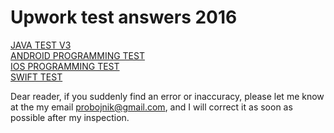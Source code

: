 # Upwork test answers 2016


[JAVA TEST V3](java_test_v3.md)  
[ANDROID PROGRAMMING TEST](android_programming_test.md)  
[IOS PROGRAMMING TEST](ios_programming_test.md)  
[SWIFT TEST](swift_test.md)  

Dear reader, if you suddenly find an error or inaccuracy, please let me know at the my email probojnik@gmail.com, and I will correct it as soon as possible after my inspection.